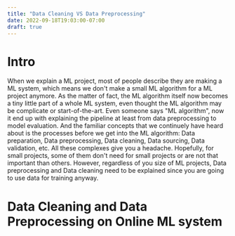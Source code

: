 ```yaml
---
title: "Data Cleaning VS Data Preprocessing"
date: 2022-09-18T19:03:00-07:00
draft: true
---
```


# Intro
When we explain a ML project, most of people describe they are making a ML system, which means we don't make a small ML algorithm for a ML project anymore. As the matter of fact, the ML algorithm itself now becomes a tiny little part of a whole ML system, even thought the ML algorithm may be complicate or start-of-the-art. Even someone says "ML algorithm", now it end up with explaining the pipeline at least from data preprocessing to model evaluation. And the familiar concepts that we continuely have heard about is the processes before we get into the ML algorithm: Data preparation, Data preprocessing, Data cleaning, Data sourcing, Data validation, etc.
All these complexes give you a headache. Hopefully, for small projects, some of them don't need for small projects or are not that important than others. However, regardless of you size of ML projects, Data preprocessing and Data cleaning need to be explained since you are going to use data for training anyway.

# Data Cleaning and Data Preprocessing on Online ML system
